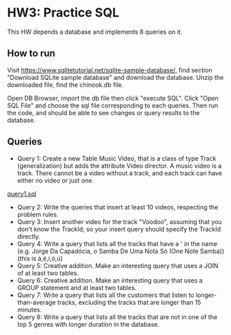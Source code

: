# HW3: Practice SQL

This HW depends a database and implements 8 queries on it.

## How to run

Visit https://www.sqlitetutorial.net/sqlite-sample-database/, find section "Download SQLite sample database" and download the database.
Unzip the downloaded file, find the chinook.db file.

Open DB Browser, import the db file then click "execute SQL". Click "Open SQL File" and choose the sql file corresponding to each queries. Then run the code, and should be able to see changes or query results to the database.

## Queries

* Query 1: Create a new Table Music Video, that is a class of type Track (generalization) but adds the attribute Video director. A music video is a track. There cannot be a video without a track, and each track can have either no video or just one.

[query1.sql](./query1.sql)
* Query 2: Write the queries that insert at least 10 videos, respecting the problem rules.
* Query 3:  Insert another video for the track "Voodoo", assuming that you don't know the TrackId, so your insert query should specify the TrackId directly.
* Query 4:  Write a query that lists all the tracks that have a ' in the name (e.g. Jorge Da Capadócia, o Samba De Uma Nota Só (One Note Samba)) (this is á,é,í,ó,ú)
* Query 5: Creative addition. Make an interesting query that uses a JOIN of at least two tables.
* Query 6: Creative addition. Make an interesting query that uses a GROUP statement and at least two tables.
* Query 7:  Write a query that lists all the customers that listen to longer-than-average tracks, excluding the tracks that are longer than 15 minutes. 
* Query 8:  Write a query that lists all the tracks that are not in one of the top 5 genres with longer duration in the database.
